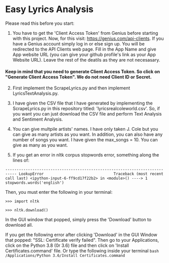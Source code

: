 # Easy Lyrics Analysis

Please read this before you start:

1. You have to get the 'Client Access Token' from Genius before starting with this project. Now, for this visit: https://genius.com/api-clients. If you have a Genius account simply log in or else sign up. You will be redirected to the API Clients web page. Fill in the App Name and give App website URL (you can give your github profile's link as your App Website URL). Leave the rest of the deatils as they are not necesasary. 
#### Keep in mind that you need to generate Client Access Token. So click on "Generate Client Access Token". We do not need Client ID or Secret. 

2. First implement the ScrapeLyrics.py and then implement LyricsTextAnalysis.py.

3. I have given the CSV file that I have generated by implementing the ScrapeLyrics.py in this repository titled: 'lyricsrealcoleworld.csv'. So, if you want you can just download the CSV file and perform Text Analysis and Sentiment Analysis. 

4. You can give multpile artists' names. I have only taken J. Cole but you can give as many artists as you want. In addition, you can also have any number of songs you want. I have given the max_songs = 10. You can give as many as you want. 

5. If you get an error in nltk corpus stopwords error, something along the lines of: 

`---------------------------------------------------------------------------
LookupError                               Traceback (most recent call last)
<ipython-input-6-ff9cd17f22b2> in <module>()
----> 1 stopwords.words('english')`

Then, you must enter the following in your terminal:

`>>> import nltk`

`>>> nltk.download()`

In the GUI window that popped, simply press the 'Download' button to download all.

If you get the following error after clicking 'Download' in the GUI Window that popped: "SSL: Certificate verify failed". 
Then go to your Applications, click on the Python 3.8 (0r 3.6) file and then click on 'Install Certificates.command' file.
Or type the following inside your terminal `bash /Applications/Python 3.6/Install Certificates.command`

